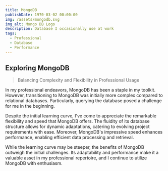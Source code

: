 ```yaml
---
title: MongoDB
publishDate: 1970-03-02 00:00:00
img: /assets/mongodb.svg
img_alt: Mongo DB Logo
description: Database I occasionally use at work 
tags:
  - Professional
  - Database
  - Performance
---
```


## Exploring MongoDB

> Balancing Complexity and Flexibility in Professional Usage

In my professional endeavors, MongoDB has been a staple in my toolkit. However, transitioning to MongoDB was initially more complex compared to relational databases. Particularly, querying the database posed a challenge for me in the beginning.

Despite the initial learning curve, I've come to appreciate the remarkable flexibility and speed that MongoDB offers. The fluidity of its database structure allows for dynamic adaptations, catering to evolving project requirements with ease. Moreover, MongoDB's impressive speed enhances performance, enabling efficient data processing and retrieval.

While the learning curve may be steeper, the benefits of MongoDB outweigh the initial challenges. Its adaptability and performance make it a valuable asset in my professional repertoire, and I continue to utilize MongoDB with enthusiasm.





